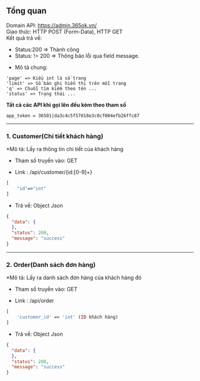 ## Tổng quan
Domain API: https://admin.365ok.vn/ <br/>
Giao thức: HTTP POST (Form-Data), HTTP GET <br/>
Kết quả trả về: 
+ Status:200 => Thành công <br/>
+ Status: != 200 => Thông báo lỗi qua field message. <br/>

* Mô tả chung:<br/>
```
'page' => Kiểu int là số trang 
'limit' => Số bản ghi hiển thị trên mỗi trang
'q' => Chuỗi tìm kiếm theo tên ...
'status' => Trạng thái ...
```
**Tất cả các API khi gọi lên đều kèm theo tham số**
```
app_token = 36501|da3c4c5f57018e3c0cf004efb26ffc87
```

-----------------------
### 1. Customer(Chi tiết khách hàng)

*Mô tả: Lấy ra thông tin chi tiết của khách hàng

* Tham số truyền vào: GET

* Link : /api/customer/{id:[0-9]+}
```php
[
    "id"=>"int"
]
```

* Trả về: Object Json
```json
{
  "data": {
  },
  "status": 200,
  "message": "success"
}
```
-----------------------
### 2. Order(Danh sách đơn hàng)

*Mô tả: Lấy ra danh sách đơn hàng của khách hàng đó

* Tham số truyền vào: GET

* Link : /api/order
```php
[     
    'customer_id' => 'int' (ID khách hàng)
]
```

* Trả về: Object Json
```json
{
  "data": {
  },
  "status": 200,
  "message": "success"
}
```

